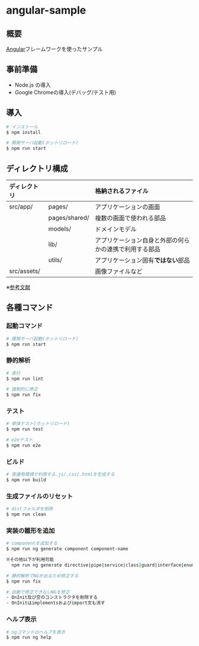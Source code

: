 # angular-sample

## 概要

[Angular](https://angular.jp)フレームワークを使ったサンプル

## 事前準備

- Node.js の導入
- Google Chromeの導入(デバッグ/テスト用)

## 導入

```bash
# インストール
$ npm install

# 開発サーバ起動(ホットリロード)
$ npm run start
```

## ディレクトリ構成

|ディレクトリ| |格納されるファイル|
|:----|:----|:----|
|src/app/|pages/|アプリケーションの画面|
| |pages/shared/|複数の画面で使われる部品|
| |models/|ドメインモデル|
| |lib/|アプリケーション自身と外部の何らかの連携で利用する部品|
| |utils/|アプリケーション固有**ではない**部品|
|src/assets/| |画像ファイルなど|

※[参考文献](https://speakerdeck.com/okunokentaro/frontend-conference-2019)

## 各種コマンド

### 起動コマンド

```bash
# 開発サーバ起動(ホットリロード)
$ npm run start
```

### 静的解析

```bash
# 実行
$ npm run lint

# 強制的に修正
$ npm run fix
```

### テスト

```bash
# 単体テスト(ホットリロード)
$ npm run test

# e2eテスト
$ npm run e2e
```

### ビルド

```bash
# 実運用環境で利用する.js/.css/.htmlを生成する
$ npm run build
```

### 生成ファイルのリセット

```bash
# distフォルダを削除
$ npm run clean
```

### 実装の雛形を追加

```bash
# componentを追加する
$ npm run ng generate component component-name

※その他以下が利用可能
  npm run ng generate directive|pipe|service|class|guard|interface|enum|module

# 静的解析でNGが出るため修正する
$ npm run fix

# 自動で修正できないNGを修正
- OnInit及び空のコンストラクタを削除する
- OnInitはimplementsおよびimport文も消す
```

### ヘルプ表示

```bash
# ngコマンドのヘルプを表示
$ npm run ng help
```
